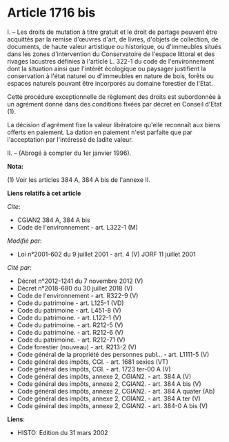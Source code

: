 # Article 1716 bis

I. – Les droits de mutation à titre gratuit et le droit de partage peuvent être acquittés par la remise d'œuvres d'art, de
livres, d'objets de collection, de documents, de haute valeur artistique ou historique, ou d'immeubles situés dans les zones
d'intervention du Conservatoire de l'espace littoral et des rivages lacustres définies à l'article L. 322-1 du code de
l'environnement dont la situation ainsi que l'intérêt écologique ou paysager justifient la conservation à l'état naturel ou
d'immeubles en nature de bois, forêts ou espaces naturels pouvant être incorporés au domaine forestier de l'Etat.

Cette procédure exceptionnelle de règlement des droits est subordonnée à un agrément donné dans des conditions fixées par
décret en Conseil d'Etat (1).

La décision d'agrément fixe la valeur libératoire qu'elle reconnaît aux biens offerts en paiement. La dation en paiement
n'est parfaite que par l'acceptation par l'intéressé de ladite valeur.

II. – (Abrogé à compter du 1er janvier 1996).

**Nota:**

(1) Voir les articles 384 A, 384 A bis de l'annexe II.

**Liens relatifs à cet article**

_Cite_:

  - CGIAN2 384 A, 384 A bis
  - Code de l'environnement - art. L322-1 (M)

_Modifié par_:

  - Loi n°2001-602 du 9 juillet 2001 - art. 4 (V) JORF 11 juillet 2001

_Cité par_:

  - Décret n°2012-1241 du 7 novembre 2012 (V)
  - Décret n°2018-680 du 30 juillet 2018 (V)
  - Code de l'environnement - art. R322-9 (V)
  - Code du patrimoine - art. L125-1 (VD)
  - Code du patrimoine - art. L451-8 (V)
  - Code du patrimoine. - art. L122-1 (V)
  - Code du patrimoine. - art. R212-5 (V)
  - Code du patrimoine. - art. R212-6 (V)
  - Code du patrimoine. - art. R212-71 (V)
  - Code forestier (nouveau) - art. R213-2 (V)
  - Code général de la propriété des personnes publ... - art. L1111-5 (V)
  - Code général des impôts, CGI. - art. 1681 sexies (VT)
  - Code général des impôts, CGI. - art. 1723 ter-00 A (V)
  - Code général des impôts, annexe 2, CGIAN2. - art. 384 A (V)
  - Code général des impôts, annexe 2, CGIAN2. - art. 384 A bis (V)
  - Code général des impôts, annexe 2, CGIAN2. - art. 384 A quater (Ab)
  - Code général des impôts, annexe 2, CGIAN2. - art. 384 A ter (V)
  - Code général des impôts, annexe 2, CGIAN2. - art. 384-0 A bis (V)

**Liens**:

  - HISTO: Edition du 31 mars 2002
